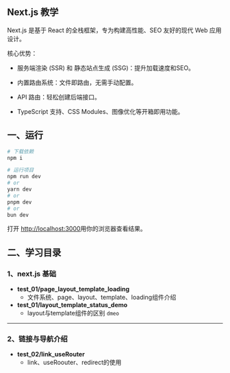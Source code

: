 ## Next.js 教学
Next.js 是基于 React 的全栈框架，专为构建高性能、SEO 友好的现代 Web 应用设计。

核心优势：

- 服务端渲染 (SSR) 和 静态站点生成 (SSG)：提升加载速度和SEO。

- 内置路由系统：文件即路由，无需手动配置。

- API 路由：轻松创建后端接口。

- TypeScript 支持、CSS Modules、图像优化等开箱即用功能。


## 一、运行

```bash
# 下载依赖
npm i 

# 运行项目
npm run dev
# or
yarn dev
# or
pnpm dev
# or
bun dev
```

打开 [http://localhost:3000](http://localhost:3000)用你的浏览器查看结果。

## 二、学习目录
### 1、next.js 基础
- **test_01/page_layout_template_loading**
  - 文件系统、page、layout、template、loading组件介绍
- **test_01/layout_template_status_demo**
  - layout与template组件的区别 `dmeo`
---

### 2、链接与导航介绍
- **test_02/link_useRouter**
  - link、useRoouter、redirect的使用
